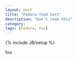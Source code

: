 ```yaml
---
layout: post
title: "Fedora feed test"
description: "Don't read this"
category: 
tags: [Fedora, foo]
---
```

{% include JB/setup %}

foo
